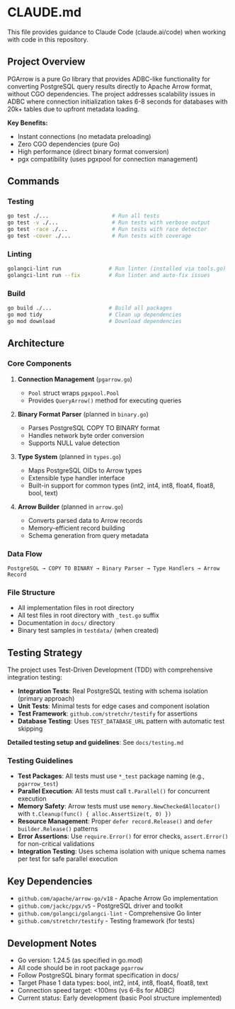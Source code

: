 # CLAUDE.md

This file provides guidance to Claude Code (claude.ai/code) when working with code in this repository.

## Project Overview

PGArrow is a pure Go library that provides ADBC-like functionality for converting PostgreSQL query results directly to Apache Arrow format, without CGO dependencies. The project addresses scalability issues in ADBC where connection initialization takes 6-8 seconds for databases with 20k+ tables due to upfront metadata loading.

**Key Benefits:**
- Instant connections (no metadata preloading)
- Zero CGO dependencies (pure Go)
- High performance (direct binary format conversion)
- pgx compatibility (uses pgxpool for connection management)

## Commands

### Testing
```bash
go test ./...                    # Run all tests
go test -v ./...                 # Run tests with verbose output
go test -race ./...              # Run tests with race detector
go test -cover ./...             # Run tests with coverage
```

### Linting
```bash
golangci-lint run               # Run linter (installed via tools.go)
golangci-lint run --fix         # Run linter and auto-fix issues
```

### Build
```bash
go build ./...                  # Build all packages
go mod tidy                     # Clean up dependencies
go mod download                 # Download dependencies
```

## Architecture

### Core Components

1. **Connection Management** (`pgarrow.go`)
   - `Pool` struct wraps `pgxpool.Pool`
   - Provides `QueryArrow()` method for executing queries

2. **Binary Format Parser** (planned in `binary.go`)
   - Parses PostgreSQL COPY TO BINARY format
   - Handles network byte order conversion
   - Supports NULL value detection

3. **Type System** (planned in `types.go`)
   - Maps PostgreSQL OIDs to Arrow types
   - Extensible type handler interface
   - Built-in support for common types (int2, int4, int8, float4, float8, bool, text)

4. **Arrow Builder** (planned in `arrow.go`)
   - Converts parsed data to Arrow records
   - Memory-efficient record building
   - Schema generation from query metadata

### Data Flow
```
PostgreSQL → COPY TO BINARY → Binary Parser → Type Handlers → Arrow Record
```

### File Structure
- All implementation files in root directory
- All test files in root directory with `_test.go` suffix
- Documentation in `docs/` directory
- Binary test samples in `testdata/` (when created)

## Testing Strategy

The project uses Test-Driven Development (TDD) with comprehensive integration testing:

- **Integration Tests**: Real PostgreSQL testing with schema isolation (primary approach)
- **Unit Tests**: Minimal tests for edge cases and component isolation
- **Test Framework**: `github.com/stretchr/testify` for assertions
- **Database Testing**: Uses `TEST_DATABASE_URL` pattern with automatic test skipping

**Detailed testing setup and guidelines**: See `docs/testing.md`

### Testing Guidelines

- **Test Packages**: All tests must use `*_test` package naming (e.g., `pgarrow_test`)
- **Parallel Execution**: All tests must call `t.Parallel()` for concurrent execution
- **Memory Safety**: Arrow tests must use `memory.NewCheckedAllocator()` with `t.Cleanup(func() { alloc.AssertSize(t, 0) })`
- **Resource Management**: Proper `defer record.Release()` and `defer builder.Release()` patterns
- **Error Assertions**: Use `require.Error()` for error checks, `assert.Error()` for non-critical validations
- **Integration Testing**: Uses schema isolation with unique schema names per test for safe parallel execution

## Key Dependencies

- `github.com/apache/arrow-go/v18` - Apache Arrow Go implementation
- `github.com/jackc/pgx/v5` - PostgreSQL driver and toolkit
- `github.com/golangci/golangci-lint` - Comprehensive Go linter
- `github.com/stretchr/testify` - Testing framework (for tests)

## Development Notes

- Go version: 1.24.5 (as specified in go.mod)
- All code should be in root package `pgarrow`
- Follow PostgreSQL binary format specification in docs/
- Target Phase 1 data types: bool, int2, int4, int8, float4, float8, text
- Connection speed target: <100ms (vs 6-8s for ADBC)
- Current status: Early development (basic Pool structure implemented)